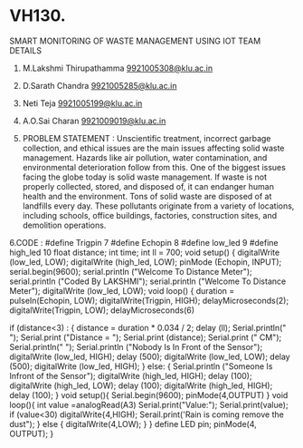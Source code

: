 # VH130.
SMART MONITORING OF WASTE MANAGEMENT USING IOT
TEAM DETAILS
1. M.Lakshmi Thirupathamma  9921005308@klu.ac.in
2. D.Sarath Chandra         9921005285@klu.ac.in
3. Neti Teja                9921005199@klu.ac.in
4. A.O.Sai Charan           9921009019@klu.ac.in
 
5. PROBLEM STATEMENT :
 Unscientific treatment, incorrect garbage collection, and ethical issues are the main issues affecting solid waste management. Hazards like air pollution, water contamination, and environmental deterioration follow from this.
 One of the biggest issues facing the globe today is solid waste management. If waste is not properly collected, stored, and disposed of, it can endanger human health and the environment.
 Tons of solid waste are disposed of at landfills every day. These pollutants originate from a variety of locations, including schools, office buildings, factories, construction sites, and demolition operations.

 6.CODE :
#define Trigpin 7 
#define Echopin 8 
#define low_led 9
#define high_led 10
float distance; int time; int ll = 700;
void setup() {
digitalWrite (low_led, LOW); digitalWrite (high_led, LOW); 
pinMode (Echopin, INPUT); 
serial.begin(9600); 
serial.println ("Welcome To Distance Meter"); 
serial.println ("Coded By LAKSHMI");
serial.println ("Welcome To Distance Meter");
digitalWrite (low_led, LOW); 
void loop() {
duration = pulseIn(Echopin, LOW); 
digitalWrite(Trigpin, HIGH); 
delayMicroseconds(2);
digitalWrite(Trigpin, LOW); 
delayMicroseconds(6)

if (distance<3) :
{
distance = duration * 0.034 / 2; delay (ll); 
Serial.println(" "); 
Serial.print ("Distance = ");
Serial.print (distance); 
Serial.print (" CM");
Serial.println(" ");
Serial.println ("Nobody Is In Front of the Sensor");
digitalWrite (low_led, HIGH); delay (500); digitalWrite (low_led, LOW); delay (500); digitalWrite (low_led, HIGH);
}
else:
{
Serial.println ("Someone Is Infront of the Sensor"); 
digitalWrite (high_led, HIGH); delay (100); digitalWrite (high_led, LOW); delay (100); digitalWrite (high_led, HIGH); delay (100); 
} 
void setup(){
Serial.begin(9600);
pinMode(4,OUTPUT)
}
void loop(){
int value =analogRead(A3)
Serial.print("Value:");
Serial.print(value);
if (value<30)
digitalWrite{4,HIGH);
Serail.print('Rain is coming remove the dust");
}
else
{
digitalWrite(4,LOW);
}
}
define LED pin; pinMode(4, OUTPUT);
}
